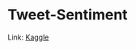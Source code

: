 # Tweet-Sentiment
Link: [Kaggle](https://www.kaggle.com/competitions/tweet-sentiment-extraction/overview)
